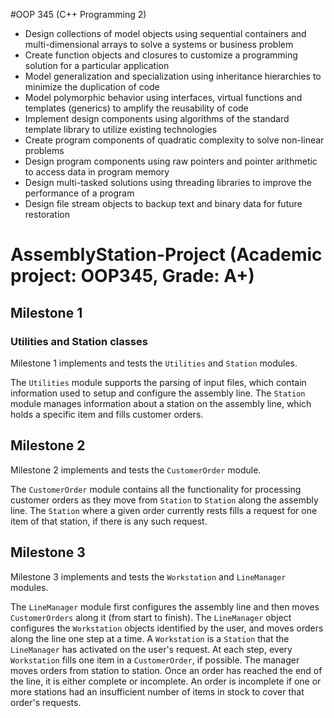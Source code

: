 #OOP 345 (C++ Programming 2)
- Design collections of model objects using sequential containers and multi-dimensional arrays to solve a systems or business problem
- Create function objects and closures to customize a programming solution for a particular application
- Model generalization and specialization using inheritance hierarchies to minimize the duplication of code
- Model polymorphic behavior using interfaces, virtual functions and templates (generics) to amplify the reusability of code
- Implement design components using algorithms of the standard template library to utilize existing technologies
- Create program components of quadratic complexity to solve non-linear problems
- Design program components using raw pointers and pointer arithmetic to access data in program memory
- Design multi-tasked solutions using threading libraries to improve the performance of a program
- Design file stream objects to backup text and binary data for future restoration


# AssemblyStation-Project (Academic project: OOP345, Grade: A+)

## Milestone 1
### Utilities and Station classes
Milestone 1 implements and tests the `Utilities` and `Station` modules.

The `Utilities` module supports the parsing of input files, which contain information used to setup and configure the assembly line.
The `Station` module manages information about a station on the assembly line, which holds a specific item and fills customer orders.

## Milestone 2
Milestone 2 implements and tests the `CustomerOrder` module.

The `CustomerOrder` module contains all the functionality for processing customer orders as they move from `Station` to `Station` along
the assembly line. The `Station` where a given order currently rests fills a request for one item of that station, if there is any such request.

## Milestone 3
Milestone 3 implements and tests the `Workstation` and `LineManager` modules.

The `LineManager` module first configures the assembly line and then moves `CustomerOrders` along it (from start to finish). The `LineManager` object
configures the `Workstation` objects identified by the user, and moves orders along the line one step at a time. A `Workstation` is a `Station` that 
the `LineManager` has activated on the user's request. At each step, every `Workstation` fills one item in a `CustomerOrder`, if possible. The manager
moves orders from station to station. Once an order has reached the end of the line, it is either complete or incomplete. An order is incomplete
if one or more stations had an insufficient number of items in stock to cover that order's requests.


